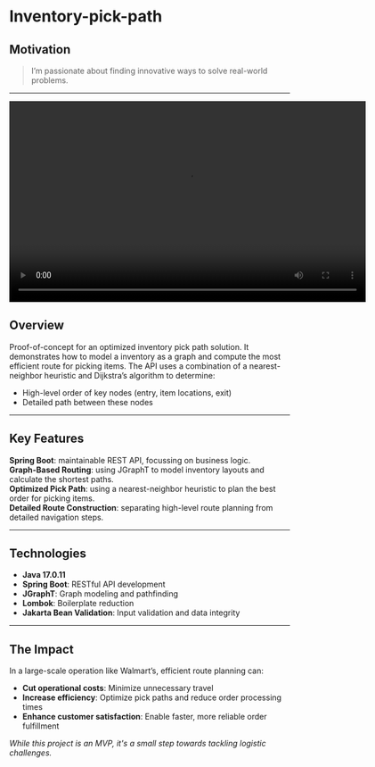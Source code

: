 # Inventory-pick-path


## Motivation

> I’m passionate about finding innovative ways to solve real-world problems.

---

[<video width="640" height="360" controls>
  <source src="[demo.mp4](https://github.com/arushi-08/inventory-pick-path/blob/main/demo.mp4)" type="video/mp4">
  Video
</video>
](https://github.com/arushi-08/inventory-pick-path/blob/main/demo.mp4)

## Overview

Proof-of-concept for an optimized inventory pick path solution. It demonstrates how to model a inventory as a graph and compute the most efficient route for picking items. The API uses a combination of a nearest-neighbor heuristic and Dijkstra’s algorithm to determine:
- High-level order of key nodes (entry, item locations, exit)
- Detailed path between these nodes

---

## Key Features

**Spring Boot**: maintainable REST API, focussing on business logic.  
**Graph-Based Routing**: using JGraphT to model inventory layouts and calculate the shortest paths.  
**Optimized Pick Path**: using a nearest-neighbor heuristic to plan the best order for picking items.  
**Detailed Route Construction**: separating high-level route planning from detailed navigation steps.  

---

## Technologies

- **Java 17.0.11**
- **Spring Boot**: RESTful API development
- **JGraphT**: Graph modeling and pathfinding
- **Lombok**: Boilerplate reduction
- **Jakarta Bean Validation**: Input validation and data integrity
---

## The Impact

In a large-scale operation like Walmart’s, efficient route planning can:  
- **Cut operational costs**: Minimize unnecessary travel  
- **Increase efficiency**: Optimize pick paths and reduce order processing times  
- **Enhance customer satisfaction**: Enable faster, more reliable order fulfillment  

*While this project is an MVP, it's a small step towards tackling logistic challenges.*
